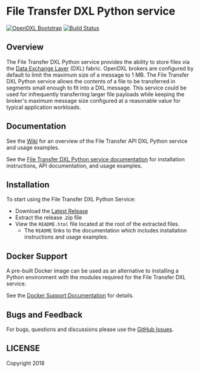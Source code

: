 # File Transfer DXL Python service
[![OpenDXL Bootstrap](https://img.shields.io/badge/Built%20With-OpenDXL%20Bootstrap-blue.svg)](https://github.com/opendxl/opendxl-bootstrap-python)
[![Build Status](https://travis-ci.org/jbarlow-mcafee/opendxl-file-transfer-service-python.png?branch=master)](https://travis-ci.org/jbarlow-mcafee/opendxl-file-transfer-service-python)

## Overview

The File Transfer DXL Python service provides the ability to store files
via the [Data Exchange Layer](http://www.mcafee.com/us/solutions/data-exchange-layer.aspx)
(DXL) fabric. OpenDXL brokers are configured by default to limit the maximum
size of a message to 1 MB. The File Transfer DXL Python service allows the
contents of a file to be transferred in segments small enough to fit into a DXL
message. This service could be used for infrequently transferring larger file
payloads while keeping the broker's maximum message size configured at a
reasonable value for typical application workloads.

## Documentation

See the [Wiki](https://github.com/jbarlow-mcafee/opendxl-file-transfer-service-python/wiki)
for an overview of the File Transfer API DXL Python service and usage examples.

See the
[File Transfer DXL Python service documentation](https://jbarlow-mcafee.github.io/opendxl-file-transfer-service-python/pydoc)
for installation instructions, API documentation, and usage examples.

## Installation

To start using the File Transfer DXL Python Service:

* Download the [Latest Release](https://github.com/jbarlow-mcafee/opendxl-file-transfer-service-python/releases)
* Extract the release .zip file
* View the `README.html` file located at the root of the extracted files.
  * The `README` links to the documentation which includes installation
    instructions and usage examples.

## Docker Support

A pre-built Docker image can be used as an alternative to installing a Python
environment with the modules required for the File Transfer DXL service.

See the
[Docker Support Documentation](https://jbarlow-mcafee.github.io/opendxl-file-transfer-service-python/pydoc/docker.html)
for details.

## Bugs and Feedback

For bugs, questions and discussions please use the
[GitHub Issues](https://github.com/jbarlow-mcafee/opendxl-file-transfer-service-python/issues).

## LICENSE

Copyright 2018
